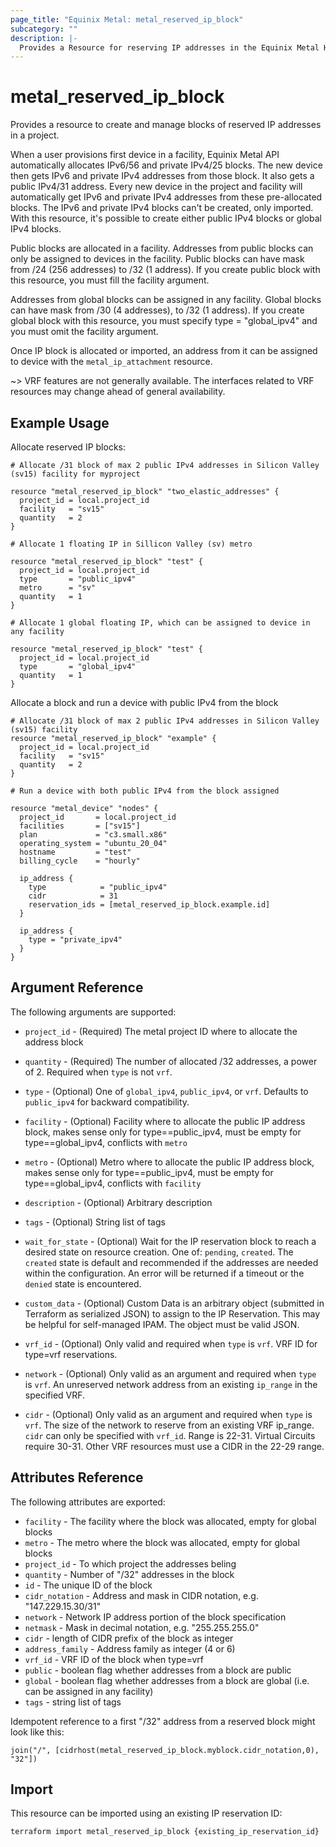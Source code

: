 ```yaml
---
page_title: "Equinix Metal: metal_reserved_ip_block"
subcategory: ""
description: |-
  Provides a Resource for reserving IP addresses in the Equinix Metal Host
---
```


# metal\_reserved\_ip\_block

Provides a resource to create and manage blocks of reserved IP addresses in a project.

When a user provisions first device in a facility, Equinix Metal API automatically allocates IPv6/56 and private IPv4/25 blocks.
The new device then gets IPv6 and private IPv4 addresses from those block. It also gets a public IPv4/31 address.
Every new device in the project and facility will automatically get IPv6 and private IPv4 addresses from these pre-allocated blocks.
The IPv6 and private IPv4 blocks can't be created, only imported. With this resource, it's possible to create either public IPv4 blocks or global IPv4 blocks.

Public blocks are allocated in a facility. Addresses from public blocks can only be assigned to devices in the facility. Public blocks can have mask from /24 (256 addresses) to /32 (1 address). If you create public block with this resource, you must fill the facility argument.

Addresses from global blocks can be assigned in any facility. Global blocks can have mask from /30 (4 addresses), to /32 (1 address). If you create global block with this resource, you must specify type = "global_ipv4" and you must omit the facility argument.

Once IP block is allocated or imported, an address from it can be assigned to device with the `metal_ip_attachment` resource.

~> VRF features are not generally available. The interfaces related to VRF resources may change ahead of general availability.

## Example Usage

Allocate reserved IP blocks:

```hcl
# Allocate /31 block of max 2 public IPv4 addresses in Silicon Valley (sv15) facility for myproject

resource "metal_reserved_ip_block" "two_elastic_addresses" {
  project_id = local.project_id
  facility   = "sv15"
  quantity   = 2
}

# Allocate 1 floating IP in Sillicon Valley (sv) metro

resource "metal_reserved_ip_block" "test" {
  project_id = local.project_id
  type       = "public_ipv4"
  metro      = "sv"
  quantity   = 1
}

# Allocate 1 global floating IP, which can be assigned to device in any facility

resource "metal_reserved_ip_block" "test" {
  project_id = local.project_id
  type       = "global_ipv4"
  quantity   = 1
}
```

Allocate a block and run a device with public IPv4 from the block

```hcl
# Allocate /31 block of max 2 public IPv4 addresses in Silicon Valley (sv15) facility
resource "metal_reserved_ip_block" "example" {
  project_id = local.project_id
  facility   = "sv15"
  quantity   = 2
}

# Run a device with both public IPv4 from the block assigned

resource "metal_device" "nodes" {
  project_id       = local.project_id
  facilities       = ["sv15"]
  plan             = "c3.small.x86"
  operating_system = "ubuntu_20_04"
  hostname         = "test"
  billing_cycle    = "hourly"

  ip_address {
    type            = "public_ipv4"
    cidr            = 31
    reservation_ids = [metal_reserved_ip_block.example.id]
  }

  ip_address {
    type = "private_ipv4"
  }
}
```

## Argument Reference

The following arguments are supported:

* `project_id` - (Required) The metal project ID where to allocate the address block
* `quantity` - (Required) The number of allocated /32 addresses, a power of 2.
  Required when `type` is not `vrf`.
* `type` - (Optional) One of `global_ipv4`, `public_ipv4`, or `vrf`. Defaults to
  `public_ipv4` for backward compatibility.
* `facility` - (Optional) Facility where to allocate the public IP address block, makes sense only for type==public_ipv4, must be empty for type==global_ipv4, conflicts with `metro`
* `metro` - (Optional) Metro where to allocate the public IP address block, makes sense only for type==public_ipv4, must be empty for type==global_ipv4, conflicts with `facility`
* `description` - (Optional) Arbitrary description
* `tags` - (Optional) String list of tags
* `wait_for_state` - (Optional) Wait for the IP reservation block to reach a desired state on resource creation. One of: `pending`, `created`. The `created` state is default and recommended if the addresses are needed within the configuration. An error will be returned if a timeout or the `denied` state is encountered.
* `custom_data` - (Optional) Custom Data is an arbitrary object (submitted in Terraform as serialized JSON) to assign to the IP Reservation. This may be helpful for self-managed IPAM. The object must be valid JSON.

* `vrf_id` - (Optional) Only valid and required when `type` is `vrf`. VRF ID for type=vrf reservations.
* `network` - (Optional) Only valid as an argument and required when `type` is `vrf`. An unreserved network address from an existing `ip_range` in the specified VRF.
* `cidr` - (Optional) Only valid as an argument and required when `type` is
  `vrf`. The size of the network to reserve from an existing VRF ip_range.
  `cidr` can only be specified with `vrf_id`. Range is 22-31. Virtual Circuits
  require 30-31. Other VRF resources must use a CIDR in the 22-29 range.

## Attributes Reference

The following attributes are exported:

* `facility` - The facility where the block was allocated, empty for global blocks
* `metro` - The metro where the block was allocated, empty for global blocks
* `project_id` - To which project the addresses beling
* `quantity` - Number of "/32" addresses in the block
* `id` - The unique ID of the block
* `cidr_notation` - Address and mask in CIDR notation, e.g. "147.229.15.30/31"
* `network` - Network IP address portion of the block specification
* `netmask` - Mask in decimal notation, e.g. "255.255.255.0"
* `cidr` - length of CIDR prefix of the block as integer
* `address_family` - Address family as integer (4 or 6)
* `vrf_id` - VRF ID of the block when type=vrf
* `public` - boolean flag whether addresses from a block are public
* `global` - boolean flag whether addresses from a block are global (i.e. can be assigned in any facility)
* `tags` - string list of tags

Idempotent reference to a first "/32" address from a reserved block might look like this:

`join("/", [cidrhost(metal_reserved_ip_block.myblock.cidr_notation,0), "32"])`

## Import

This resource can be imported using an existing IP reservation ID:

```sh
terraform import metal_reserved_ip_block {existing_ip_reservation_id}
```
